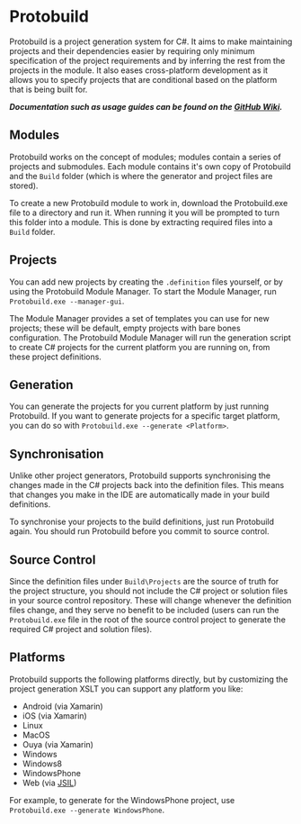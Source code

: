 Protobuild
==========

Protobuild is a project generation system for C#.  It aims to make maintaining projects and their dependencies easier by requiring only minimum specification of the project requirements and by inferring the rest from the projects in the module.  It also eases cross-platform development as it allows you to specify projects that are conditional based on the platform that is being built for.

_**Documentation such as usage guides can be found on the [GitHub Wiki](https://github.com/hach-que/Protobuild/wiki).**_

Modules
-----------

Protobuild works on the concept of modules; modules contain a series of projects and submodules.  Each module contains it's own copy of Protobuild and the `Build` folder (which is where the generator and project files are stored).

To create a new Protobuild module to work in, download the Protobuild.exe file to a directory and run it.  When running it you will be prompted to turn this folder into a module.  This is done by extracting required files into a `Build` folder.

Projects
-----------

You can add new projects by creating the `.definition` files yourself, or by using the Protobuild Module Manager.  To start the Module Manager, run `Protobuild.exe --manager-gui`.

The Module Manager provides a set of templates you can use for new projects; these will be default, empty projects with bare bones configuration.  The Protobuild Module Manager will run the generation script to create C# projects for the current platform you are running on, from these project definitions.

Generation
------------

You can generate the projects for you current platform by just running Protobuild.  If you want to generate projects for a specific target platform, you can do so with `Protobuild.exe --generate <Platform>`.

Synchronisation
-----------------

Unlike other project generators, Protobuild supports synchronising the changes made in the C# projects back into the definition files.  This means that changes you make in the IDE are automatically made in your build definitions.

To synchronise your projects to the build definitions, just run Protobuild again.  You should run Protobuild before you commit to source control.

Source Control
-----------------

Since the definition files under `Build\Projects` are the source of truth for the project structure, you should not include the C# project or solution files in your source control repository.  These will change whenever the definition files change, and they serve no benefit to be included (users can run the `Protobuild.exe` file in the root of the source control project to generate the required C# project and solution files).

Platforms
------------

Protobuild supports the following platforms directly, but by customizing the project generation XSLT you can support any platform you like:

* Android (via Xamarin)
* iOS (via Xamarin)
* Linux
* MacOS
* Ouya (via Xamarin)
* Windows
* Windows8
* WindowsPhone
* Web (via [JSIL](https://github.com/sq/JSIL))

For example, to generate for the WindowsPhone project, use `Protobuild.exe --generate WindowsPhone`.
